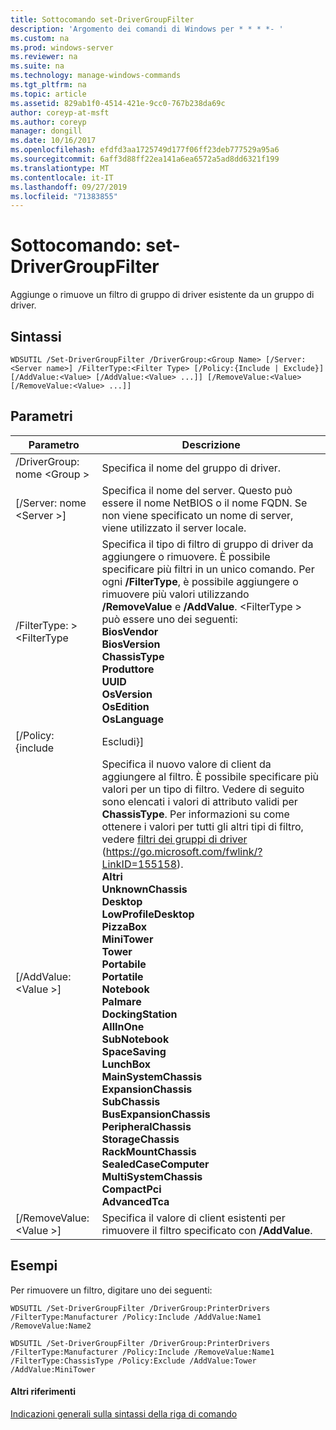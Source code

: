 ```yaml
---
title: Sottocomando set-DriverGroupFilter
description: 'Argomento dei comandi di Windows per * * * *- '
ms.custom: na
ms.prod: windows-server
ms.reviewer: na
ms.suite: na
ms.technology: manage-windows-commands
ms.tgt_pltfrm: na
ms.topic: article
ms.assetid: 829ab1f0-4514-421e-9cc0-767b238da69c
author: coreyp-at-msft
ms.author: coreyp
manager: dongill
ms.date: 10/16/2017
ms.openlocfilehash: efdfd3aa1725749d177f06ff23deb777529a95a6
ms.sourcegitcommit: 6aff3d88ff22ea141a6ea6572a5ad8dd6321f199
ms.translationtype: MT
ms.contentlocale: it-IT
ms.lasthandoff: 09/27/2019
ms.locfileid: "71383855"
---
```

# <a name="subcommand-set-drivergroupfilter"></a>Sottocomando: set-DriverGroupFilter



Aggiunge o rimuove un filtro di gruppo di driver esistente da un gruppo di driver.

## <a name="syntax"></a>Sintassi

```
WDSUTIL /Set-DriverGroupFilter /DriverGroup:<Group Name> [/Server:<Server name>] /FilterType:<Filter Type> [/Policy:{Include | Exclude}] [/AddValue:<Value> [/AddValue:<Value> ...]] [/RemoveValue:<Value> [/RemoveValue:<Value> ...]]
```

## <a name="parameters"></a>Parametri

|         Parametro          |                                                                                                                                                                                                                                                                                                                                                                                                                                                                               Descrizione                                                                                                                                                                                                                                                                                                                                                                                                                                                                               |
|----------------------------|-------------------------------------------------------------------------------------------------------------------------------------------------------------------------------------------------------------------------------------------------------------------------------------------------------------------------------------------------------------------------------------------------------------------------------------------------------------------------------------------------------------------------------------------------------------------------------------------------------------------------------------------------------------------------------------------------------------------------------------------------------------------------------------------------------------------------------------------------------------------------------------------------------------------------------------------------------------------------|
| /DriverGroup: nome \<Group > |                                                                                                                                                                                                                                                                                                                                                                                                                                                                 Specifica il nome del gruppo di driver.                                                                                                                                                                                                                                                                                                                                                                                                                                                                 |
|  [/Server: nome \<Server >]  |                                                                                                                                                                                                                                                                                                                                                                                                                Specifica il nome del server. Questo può essere il nome NetBIOS o il nome FQDN. Se non viene specificato un nome di server, viene utilizzato il server locale.                                                                                                                                                                                                                                                                                                                                                                                                                 |
| /FilterType: > \<FilterType  |                                                                                                                                                                                                                                                                       Specifica il tipo di filtro di gruppo di driver da aggiungere o rimuovere. È possibile specificare più filtri in un unico comando. Per ogni **/FilterType**, è possibile aggiungere o rimuovere più valori utilizzando **/RemoveValue** e **/AddValue**. \<FilterType > può essere uno dei seguenti:</br>**BiosVendor**</br>**BiosVersion**</br>**ChassisType**</br>**Produttore**</br>**UUID**</br>**OsVersion**</br>**OsEdition**</br>**OsLanguage**                                                                                                                                                                                                                                                                        |
|     [/Policy: {include      |                                                                                                                                                                                                                                                                                                                                                                                                                                                                                Escludi}]                                                                                                                                                                                                                                                                                                                                                                                                                                                                                |
|    [/AddValue: \<Value >]    | Specifica il nuovo valore di client da aggiungere al filtro. È possibile specificare più valori per un tipo di filtro. Vedere di seguito sono elencati i valori di attributo validi per **ChassisType**. Per informazioni su come ottenere i valori per tutti gli altri tipi di filtro, vedere [filtri dei gruppi di driver](https://go.microsoft.com/fwlink/?LinkID=155158) (<https://go.microsoft.com/fwlink/?LinkID=155158>).</br>**Altri**</br>**UnknownChassis**</br>**Desktop**</br>**LowProfileDesktop**</br>**PizzaBox**</br>**MiniTower**</br>**Tower**</br>**Portabile**</br>**Portatile**</br>**Notebook**</br>**Palmare**</br>**DockingStation**</br>**AllInOne**</br>**SubNotebook**</br>**SpaceSaving**</br>**LunchBox**</br>**MainSystemChassis**</br>**ExpansionChassis**</br>**SubChassis**</br>**BusExpansionChassis**</br>**PeripheralChassis**</br>**StorageChassis**</br>**RackMountChassis**</br>**SealedCaseComputer**</br>**MultiSystemChassis**</br>**CompactPci**</br>**AdvancedTca** |
|  [/RemoveValue: \<Value >]   |                                                                                                                                                                                                                                                                                                                                                                                                                                     Specifica il valore di client esistenti per rimuovere il filtro specificato con **/AddValue**.                                                                                                                                                                                                                                                                                                                                                                                                                                      |

## <a name="BKMK_examples"></a>Esempi

Per rimuovere un filtro, digitare uno dei seguenti:
```
WDSUTIL /Set-DriverGroupFilter /DriverGroup:PrinterDrivers /FilterType:Manufacturer /Policy:Include /AddValue:Name1 /RemoveValue:Name2
```
```
WDSUTIL /Set-DriverGroupFilter /DriverGroup:PrinterDrivers /FilterType:Manufacturer /Policy:Include /RemoveValue:Name1 /FilterType:ChassisType /Policy:Exclude /AddValue:Tower /AddValue:MiniTower
```

#### <a name="additional-references"></a>Altri riferimenti

[Indicazioni generali sulla sintassi della riga di comando](command-line-syntax-key.md)